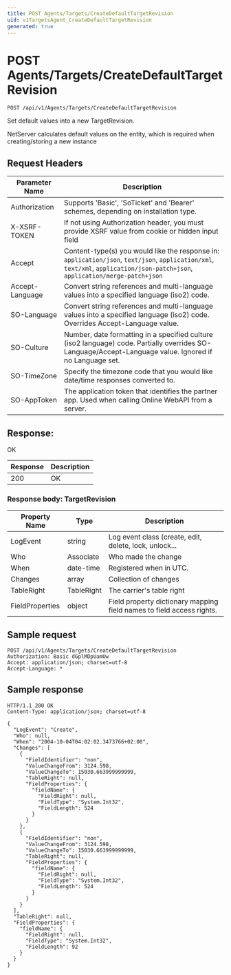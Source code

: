 ```yaml
---
title: POST Agents/Targets/CreateDefaultTargetRevision
uid: v1TargetsAgent_CreateDefaultTargetRevision
generated: true
---
```


# POST Agents/Targets/CreateDefaultTargetRevision

```http
POST /api/v1/Agents/Targets/CreateDefaultTargetRevision
```

Set default values into a new TargetRevision.


NetServer calculates default values on the entity, which is required when creating/storing a new instance







## Request Headers

| Parameter Name | Description |
|----------------|-------------|
| Authorization  | Supports 'Basic', 'SoTicket' and 'Bearer' schemes, depending on installation type. |
| X-XSRF-TOKEN   | If not using Authorization header, you must provide XSRF value from cookie or hidden input field |
| Accept         | Content-type(s) you would like the response in: `application/json`, `text/json`, `application/xml`, `text/xml`, `application/json-patch+json`, `application/merge-patch+json` |
| Accept-Language | Convert string references and multi-language values into a specified language (iso2) code. |
| SO-Language | Convert string references and multi-language values into a specified language (iso2) code. Overrides Accept-Language value. |
| SO-Culture | Number, date formatting in a specified culture (iso2 language) code. Partially overrides SO-Language/Accept-Language value. Ignored if no Language set. |
| SO-TimeZone | Specify the timezone code that you would like date/time responses converted to. |
| SO-AppToken | The application token that identifies the partner app. Used when calling Online WebAPI from a server. |


## Response:

OK

| Response | Description |
|----------------|-------------|
| 200 | OK |

### Response body: TargetRevision

| Property Name | Type |  Description |
|----------------|------|--------------|
| LogEvent | string | Log event class (create, edit, delete, lock, unlock... |
| Who | Associate | Who made the change |
| When | date-time | Registered when  in UTC. |
| Changes | array | Collection of changes |
| TableRight | TableRight | The carrier's table right |
| FieldProperties | object | Field property dictionary mapping field names to field access rights. |

## Sample request

```http!
POST /api/v1/Agents/Targets/CreateDefaultTargetRevision
Authorization: Basic dGplMDpUamUw
Accept: application/json; charset=utf-8
Accept-Language: *
```

## Sample response

```http_
HTTP/1.1 200 OK
Content-Type: application/json; charset=utf-8

{
  "LogEvent": "Create",
  "Who": null,
  "When": "2004-10-04T04:02:02.3473766+02:00",
  "Changes": [
    {
      "FieldIdentifier": "non",
      "ValueChangeFrom": 3124.598,
      "ValueChangeTo": 15030.663999999999,
      "TableRight": null,
      "FieldProperties": {
        "fieldName": {
          "FieldRight": null,
          "FieldType": "System.Int32",
          "FieldLength": 524
        }
      }
    },
    {
      "FieldIdentifier": "non",
      "ValueChangeFrom": 3124.598,
      "ValueChangeTo": 15030.663999999999,
      "TableRight": null,
      "FieldProperties": {
        "fieldName": {
          "FieldRight": null,
          "FieldType": "System.Int32",
          "FieldLength": 524
        }
      }
    }
  ],
  "TableRight": null,
  "FieldProperties": {
    "fieldName": {
      "FieldRight": null,
      "FieldType": "System.Int32",
      "FieldLength": 92
    }
  }
}
```